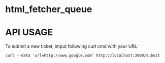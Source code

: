 # html_fetcher_queue


# API USAGE

To submit a new ticket, imput following curl cmd with your URL:
```
curl --data 'url=http://www.google.com' http://localhost:3000/submit
```
